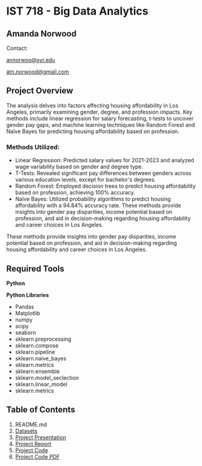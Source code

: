 # IST 718 - Big Data Analytics

## Amanda Norwood
Contact:

annorwoo@syr.edu

atn.norwood@gmail.com

## Project Overview

The analysis delves into factors affecting housing affordability in Los Angeles, primarily examining gender, degree, and profession impacts. Key methods include linear regression for salary forecasting, t-tests to uncover gender pay gaps, and machine learning techniques like Random Forest and Naïve Bayes for predicting housing affordability based on profession.

### Methods Utilized:
- Linear Regression: Predicted salary values for 2021-2023 and analyzed wage variability based on gender and degree type.
- T-Tests: Revealed significant pay differences between genders across various education levels, except for bachelor's degrees.
- Random Forest: Employed decision trees to predict housing affordability based on profession, achieving 100% accuracy.
- Naïve Bayes: Utilized probability algorithms to predict housing affordability with a 94.84% accuracy rate.
These methods provide insights into gender pay disparities, income potential based on profession, and aid in decision-making regarding housing affordability and career choices in Los Angeles.

These methods provide insights into gender pay disparities, income potential based on profession, and aid in decision-making regarding housing affordability and career choices in Los Angeles.

## Required Tools

**Python**

**Python Libraries**
- Pandas
- Matplotlib
- numpy
- scipy
- seaborn
- sklearn.preprocessing
- sklearn.compose
- sklearn.pipeline
- sklearn.naive_bayes
- sklearn.metrics
- sklearn.ensemble
- sklearn.model_seclection
- sklearn.linear_model
- sklearn.metrics
  


## Table of Contents

1. README.md
2. [Datasets](https://github.com/a-n7/Applied-Data-Science-Portfolio/tree/main/Projects/IST%20718%20-%20Big%20Data%20Analytics/Datasets)
3. [Project Presentation](https://github.com/a-n7/Applied-Data-Science-Portfolio/blob/main/Projects/IST%20718%20-%20Big%20Data%20Analytics/Project%20Presentation.pdf)
4. [Project Report](https://github.com/a-n7/Applied-Data-Science-Portfolio/blob/main/Projects/IST%20718%20-%20Big%20Data%20Analytics/Project%20Report.pdf)
5. [Project Code](https://github.com/a-n7/Applied-Data-Science-Portfolio/blob/main/Projects/IST%20718%20-%20Big%20Data%20Analytics/Project%20Code.ipynb)
6. [Project Code PDF](https://github.com/a-n7/Applied-Data-Science-Portfolio/blob/main/Projects/IST%20718%20-%20Big%20Data%20Analytics/Project%20Code%20Print.pdf)
